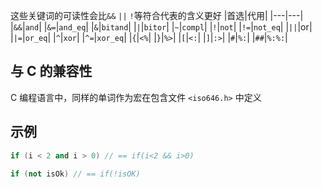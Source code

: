 这些关键词的可读性会比`&&` `||` `!`等符合代表的含义更好
|首选|代用|
|---|---|
|`&&`|`and`|
|`&=`|`and_eq`|
|`&`|`bitand`|
|`|`|`bitor`|
|`~`|`compl`|
|`!`|`not`|
|`!=`|`not_eq`|
|`||`|or|
|`|=`|`or_eq`|
|`^`|`xor`|
|`^=`|`xor_eq`|
|`{`|`<%`|
|`}`|`%>`|
|`[`|`<:`|
|`]`|`:>`|
|`#`|`%:`|
|`##`|`%:%:`|

## 与 C 的兼容性

C 编程语言中，同样的单词作为宏在包含文件 `<iso646.h>` 中定义

## 示例

```cpp
if (i < 2 and i > 0) // == if(i<2 && i>0)

if (not isOk) // == if(!isOK)
```

